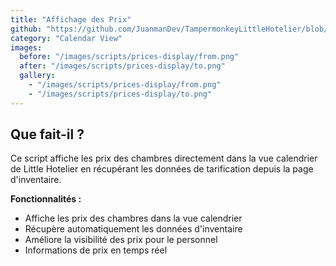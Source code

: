 ```yaml
---
title: "Affichage des Prix"
github: "https://github.com/JuanmanDev/TampermonkeyLittleHotelier/blob/main/frontdesk/prices.user.js"
category: "Calendar View"
images:
  before: "/images/scripts/prices-display/from.png"
  after: "/images/scripts/prices-display/to.png"
  gallery:
    - "/images/scripts/prices-display/from.png"
    - "/images/scripts/prices-display/to.png"
---
```


## Que fait-il ?

Ce script affiche les prix des chambres directement dans la vue calendrier de Little Hotelier en récupérant les données de tarification depuis la page d'inventaire.

**Fonctionnalités :**
- Affiche les prix des chambres dans la vue calendrier
- Récupère automatiquement les données d'inventaire
- Améliore la visibilité des prix pour le personnel
- Informations de prix en temps réel

